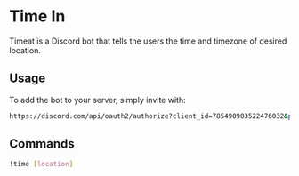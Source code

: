 # Time In
Timeat is a Discord bot that tells the users the time and timezone of desired location.

## Usage
To add the bot to your server, simply invite with:

```bash 
https://discord.com/api/oauth2/authorize?client_id=785490903522476032&permissions=0&scope=bot
```

## Commands
```bash
!time [location]
```

